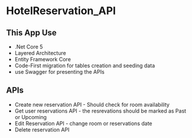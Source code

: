 # HotelReservation_API

 ## This App Use 
 
 - .Net Core 5
 - Layered Architecture
 - Entity Framework Core
 - Code-First migration for tables creation and seeding data
 - use Swagger for presenting the APIs

## APIs
- Create new reservation API - Should check for room availability
- Get user reservations API - the resrevations should be marked as Past or  Upcoming
- Edit Reservation API - change room or reservations date
- Delete reservation API

